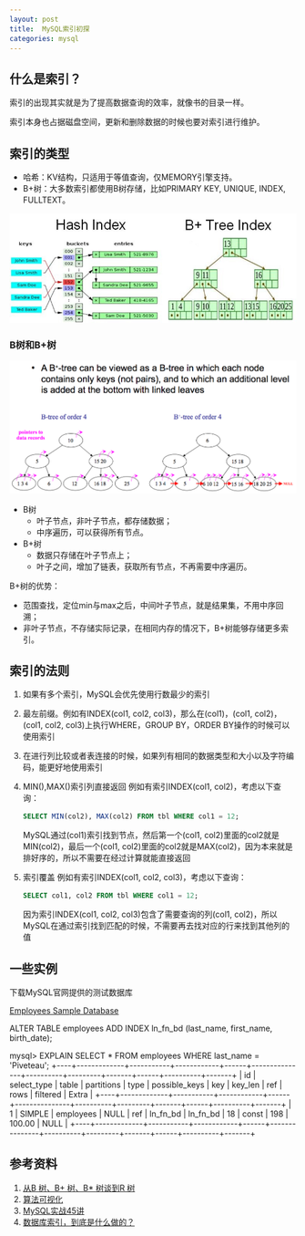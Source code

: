 ```yaml
---
layout: post
title:  MySQL索引初探
categories: mysql
---
```


## 什么是索引？

索引的出现其实就是为了提高数据查询的效率，就像书的目录一样。

索引本身也占据磁盘空间，更新和删除数据的时候也要对索引进行维护。

## 索引的类型

- 哈希：KV结构，只适用于等值查询，仅MEMORY引擎支持。
- B+树：大多数索引都使用B树存储，比如PRIMARY KEY, UNIQUE, INDEX, FULLTEXT。

![](/images/index-hash-vs-btree.jpg)

### B树和B+树

![](/images/btree-vs-b+tree.png)
- B树
	- 叶子节点，非叶子节点，都存储数据；
	- 中序遍历，可以获得所有节点。
- B+树
	- 数据只存储在叶子节点上；
	- 叶子之间，增加了链表，获取所有节点，不再需要中序遍历。

B+树的优势：

- 范围查找，定位min与max之后，中间叶子节点，就是结果集，不用中序回溯；
- 非叶子节点，不存储实际记录，在相同内存的情况下，B+树能够存储更多索引。

## 索引的法则

1. 如果有多个索引，MySQL会优先使用行数最少的索引

1. 最左前缀。例如有INDEX(col1, col2, col3)，那么在(col1)，(col1, col2)，(col1, col2, col3)上执行WHERE，GROUP BY，ORDER BY操作的时候可以使用索引

1. 在进行列比较或者表连接的时候，如果列有相同的数据类型和大小以及字符编码，能更好地使用索引

1. MIN(),MAX()索引列直接返回
    例如有索引INDEX(col1, col2)，考虑以下查询：
    ```sql
    SELECT MIN(col2), MAX(col2) FROM tbl WHERE col1 = 12;
    ```
    MySQL通过(col1)索引找到节点，然后第一个(col1, col2)里面的col2就是MIN(col2)，最后一个(col1, col2)里面的col2就是MAX(col2)，因为本来就是排好序的，所以不需要在经过计算就能直接返回

1. 索引覆盖
    例如有索引INDEX(col1, col2, col3)，考虑以下查询：
    ```sql
    SELECT col1, col2 FROM tbl WHERE col1 = 12;
    ```
    因为索引INDEX(col1, col2, col3)包含了需要查询的列(col1, col2)，所以MySQL在通过索引找到匹配的时候，不需要再去找对应的行来找到其他列的值


## 一些实例

下载MySQL官网提供的测试数据库

[Employees Sample Database](https://dev.mysql.com/doc/employee/en/)


ALTER TABLE employees ADD INDEX ln_fn_bd (last_name, first_name, birth_date);

mysql> EXPLAIN SELECT * FROM employees WHERE last_name = 'Piveteau';
+----+-------------+-----------+------------+------+---------------+----------+---------+-------+------+----------+-------+
| id | select_type | table     | partitions | type | possible_keys | key      | key_len | ref   | rows | filtered | Extra |
+----+-------------+-----------+------------+------+---------------+----------+---------+-------+------+----------+-------+
|  1 | SIMPLE      | employees | NULL       | ref  | ln_fn_bd      | ln_fn_bd | 18      | const |  198 |   100.00 | NULL  |
+----+-------------+-----------+------------+------+---------------+----------+---------+-------+------+----------+-------+


## 参考资料
1. [从B 树、B+ 树、B* 树谈到R 树](https://blog.csdn.net/v_JULY_v/article/details/6530142)
1. [算法可视化](https://www.cs.usfca.edu/~galles/visualization/BTree.html)
1. [MySQL实战45讲](https://time.geekbang.org/column/intro/139)
1. [数据库索引，到底是什么做的？](https://mp.weixin.qq.com/s?__biz=MjM5ODYxMDA5OQ==&mid=2651961486&idx=1&sn=b319a87f87797d5d662ab4715666657f&chksm=bd2d0d528a5a84446fb88da7590e6d4e5ad06cfebb5cb57a83cf75056007ba29515c85b9a24c&scene=21#wechat_redirect)